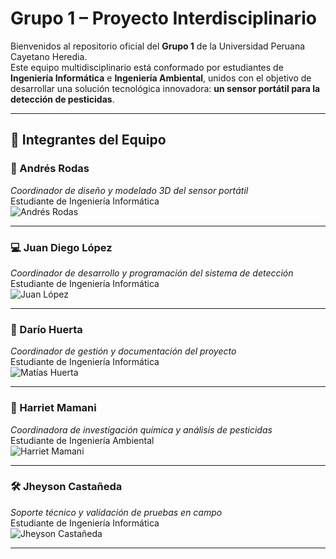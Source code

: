 # Grupo 1 – Proyecto Interdisciplinario

Bienvenidos al repositorio oficial del **Grupo 1** de la Universidad Peruana Cayetano Heredia.  
Este equipo multidisciplinario está conformado por estudiantes de **Ingeniería Informática** e **Ingeniería Ambiental**, unidos con el objetivo de desarrollar una solución tecnológica innovadora: **un sensor portátil para la detección de pesticidas**.

---

## 👥 Integrantes del Equipo

### 🧠 Andrés Rodas  
*Coordinador de diseño y modelado 3D del sensor portátil*  
Estudiante de Ingeniería Informática  
![Andrés Rodas](images/andres_rodas.jpg)

---

### 💻 Juan Diego López  
*Coordinador de desarrollo y programación del sistema de detección*  
Estudiante de Ingeniería Informática  
![Juan López](images/juan_lopez.jpg)

---

### 📑 Darío Huerta  
*Coordinador de gestión y documentación del proyecto*  
Estudiante de Ingeniería Informática  
![Matías Huerta](images/dario_huerta.jpg)

---

### 🔬 Harriet Mamani  
*Coordinadora de investigación química y análisis de pesticidas*  
Estudiante de Ingeniería Ambiental  
![Harriet Mamani](images/harriet_mamani.jpg)

---

### 🛠️ Jheyson Castañeda  
*Soporte técnico y validación de pruebas en campo*  
Estudiante de Ingeniería Informática  
![Jheyson Castañeda](images/jheyson_castaneda.jpg)

---
